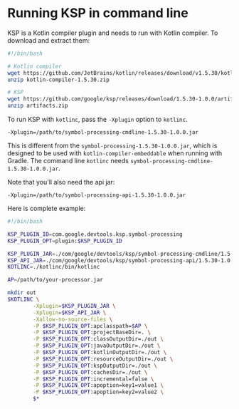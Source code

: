 # Running KSP in command line

KSP is a Kotlin compiler plugin and needs to run with Kotlin compiler. To download and extract them:
```bash
#!/bin/bash

# Kotlin compiler
wget https://github.com/JetBrains/kotlin/releases/download/v1.5.30/kotlin-compiler-1.5.30.zip
unzip kotlin-compiler-1.5.30.zip

# KSP
wget https://github.com/google/ksp/releases/download/1.5.30-1.0.0/artifacts.zip
unzip artifacts.zip
```

To run KSP with `kotlinc`, pass the `-Xplugin` option to `kotlinc`.
```
-Xplugin=/path/to/symbol-processing-cmdline-1.5.30-1.0.0.jar
```
This is different from the `symbol-processing-1.5.30-1.0.0.jar`, which is designed to be used with
`kotlin-compiler-embeddable` when running with Gradle.
The command line `kotlinc` needs `symbol-processing-cmdline-1.5.30-1.0.0.jar`.

Note that you'll also need the api jar:
```
-Xplugin=/path/to/symbol-processing-api-1.5.30-1.0.0.jar
```

Here is complete example:
```bash
#!/bin/bash

KSP_PLUGIN_ID=com.google.devtools.ksp.symbol-processing
KSP_PLUGIN_OPT=plugin:$KSP_PLUGIN_ID

KSP_PLUGIN_JAR=./com/google/devtools/ksp/symbol-processing-cmdline/1.5.30-1.0.0/symbol-processing-cmdline-1.5.30-1.0.0.jar
KSP_API_JAR=./com/google/devtools/ksp/symbol-processing-api/1.5.30-1.0.0/symbol-processing-api-1.5.30-1.0.0.jar
KOTLINC=./kotlinc/bin/kotlinc

AP=/path/to/your-processor.jar

mkdir out
$KOTLINC \
        -Xplugin=$KSP_PLUGIN_JAR \
        -Xplugin=$KSP_API_JAR \
        -Xallow-no-source-files \
        -P $KSP_PLUGIN_OPT:apclasspath=$AP \
        -P $KSP_PLUGIN_OPT:projectBaseDir=. \
        -P $KSP_PLUGIN_OPT:classOutputDir=./out \
        -P $KSP_PLUGIN_OPT:javaOutputDir=./out \
        -P $KSP_PLUGIN_OPT:kotlinOutputDir=./out \
        -P $KSP_PLUGIN_OPT:resourceOutputDir=./out \
        -P $KSP_PLUGIN_OPT:kspOutputDir=./out \
        -P $KSP_PLUGIN_OPT:cachesDir=./out \
        -P $KSP_PLUGIN_OPT:incremental=false \
        -P $KSP_PLUGIN_OPT:apoption=key1=value1 \
        -P $KSP_PLUGIN_OPT:apoption=key2=value2 \
        $*
```
